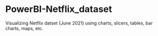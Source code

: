 # PowerBI-Netflix_dataset
Visualizing Netflix datset (June 2021) using charts, slicers, tables, bar charts, maps, etc.
